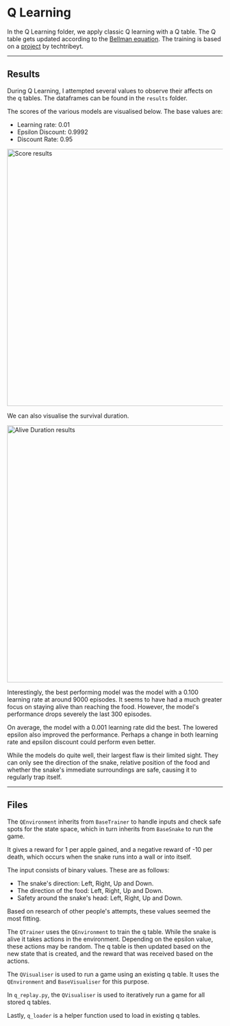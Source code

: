 ﻿# Q Learning

In the Q Learning folder, we apply classic Q learning with a Q table. The Q table gets updated according to the [Bellman equation](https://en.wikipedia.org/wiki/Bellman_equation). The training is based on a [project](https://github.com/techtribeyt/snake-q-learning) by techtribeyt.

---

## Results

During Q Learning, I attempted several values to observe their affects on the q tables. The dataframes can be found in the `results` folder.

The scores of the various models are visualised below. The base values are: 
- Learning rate: 0.01
- Epsilon Discount: 0.9992 
- Discount Rate: 0.95

<img src="https://i.imgur.com/Bc0c5fn.png" width="600" alt="Score results">

We can also visualise the survival duration.

<img src="https://i.imgur.com/bLeS3RB.png" width="600" alt="Alive Duration results">

Interestingly, the best performing model was the model with a 0.100 learning rate at around 9000 episodes. It seems to have had a much greater focus on staying alive than reaching the food. However, the model's performance drops severely the last 300 episodes. 

On average, the model with a 0.001 learning rate did the best. The lowered epsilon also improved the performance. Perhaps a change in both learning rate and epsilon discount could perform even better.

While the models do quite well, their largest flaw is their limited sight. They can only see the direction of the snake, relative position of the food and whether the snake's immediate surroundings are safe, causing it to regularly trap itself.

--- 

## Files

The `QEnvironment` inherits from `BaseTrainer` to handle inputs and check safe spots for the state space, which in turn inherits from `BaseSnake` to run the game.

It gives a reward for 1 per apple gained, and a negative reward of -10 per death, which occurs when the snake runs into a wall or into itself.

The input consists of binary values. These are as follows:
- The snake's direction: Left, Right, Up and Down.
- The direction of the food: Left, Right, Up and Down.
- Safety around the snake's head: Left, Right, Up and Down.

Based on research of other people's attempts, these values seemed the most fitting.

The `QTrainer` uses the `QEnvironment` to train the q table. While the snake is alive it takes actions in the environment. Depending on the epsilon value, these actions may be random. The q table is then updated based on the new state that is created, and the reward that was received based on the actions.

The `QVisualiser` is used to run a game using an existing q table. It uses the `QEnvironment` and `BaseVisualiser` for this purpose. 

In `q_replay.py`, the `QVisualiser` is used to iteratively run a game for all stored q tables.

Lastly, `q_loader` is a helper function used to load in existing q tables.